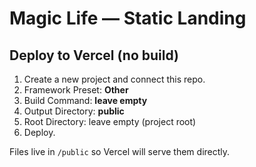 # Magic Life — Static Landing

## Deploy to Vercel (no build)
1. Create a new project and connect this repo.
2. Framework Preset: **Other**
3. Build Command: **leave empty**
4. Output Directory: **public**
5. Root Directory: leave empty (project root)
6. Deploy.

Files live in `/public` so Vercel will serve them directly.
